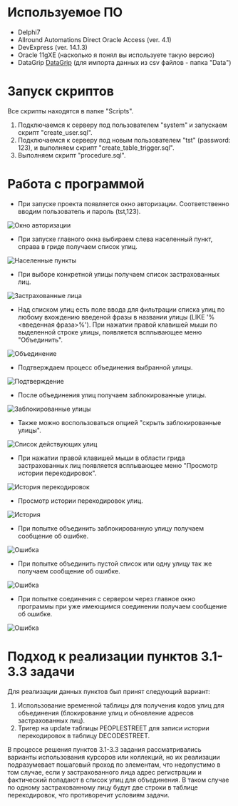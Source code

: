 # Используемое ПО

  - Delphi7
  - Allround Automations Direct Oracle Access (ver. 4.1)
  - DevExpress (ver. 14.1.3)
  - Oracle 11gXE (насколько я понял вы используете такую версию)
  - DataGrip [DataGrip](https://www.jetbrains.com/datagrip/) (для импорта данных из csv файлов - папка "Data")

# Запуск скриптов

Все скрипты находятся в папке "Scripts".

1. Подключаемся к серверу под пользователем "system" и запускаем скрипт "create_user.sql".
2. Подключаемся к серверу под новым пользователем "tst" (password: 123), и выполняем скрипт "create_table_trigger.sql". 
3. Выполняем скрипт "procedure.sql".

# Работа с программой

- При запуске проекта появляется окно авторизации. Соответственно вводим пользователь и пароль (tst,123).

![Окно авторизации](Images/1.png)

- При запуске главного окна выбираем слева населенный пункт, справа в гриде получаем список улиц.

![Населенные пункты](Images/2.png)

- При выборе конкретной улицы получаем список застрахованных лиц. 

![Застрахованные лица](Images/3.png)

- Над списком улиц есть поле ввода для фильтрации списка улиц по любому вхождению введеной фразы в названии улицы (LIKE '%<введенная фраза>%'). При нажатии правой клавишей мыши по выделенной строке улицы, появляется всплывающее меню "Объединить".

![Объединение](Images/4.png)
 
 - Подтверждаем процесс объединения выбранной улицы.

![Подтверждение](Images/5.png)

- После объединения улиц получаем заблокированные улицы.

![Заблокированные улицы](Images/6.png)

- Также можно воспользоваться опцией "скрыть заблокированные улицы".

![Список действующих улиц](Images/7.png)

- При нажатии правой клавишей мыши в области грида застрахованных лиц появляется всплывающее меню "Просмотр истории перекодировок".

![История перекодировок](Images/8.png)

- Просмотр истории перекодировок улиц.

![История](Images/9.png)

- При попытке объединить заблокированную улицу получаем сообщение об ошибке.

![Ошибка](Images/10.png)

- При попытке объединить пустой список или одну улицу так же получаем сообщение об ошибке.

![Ошибка](Images/11.png)

- При попытке соединения с сервером через главное окно программы при уже имеющимся соединении получаем сообщение об ошибке.
 
![Ошибка](Images/12.png)

# Подход к реализации пунктов 3.1-3.3 задачи

Для реализации данных пунктов был принят следующий вариант:

1. Использование временной таблицы для получения кодов улиц для объединения (блокирование улиц и обновление адресов застрахованных лиц).
2. Тригер на update таблицы PEOPLESTREET для записи истории перекодировок в таблицу DECODESTREET.

В процессе решения пунктов 3.1-3.3 задания рассматривались варианты использования курсоров или коллекций, но их реализации подразумевает пошаговый проход по элементам, что недопустимо в том случае, если у застрахованного лица адрес регистрации и фактический попадают в список улиц для объединения. В таком случае по одному застрахованному лицу будут две строки в таблице перекодировок, что противоречит условиям задачи.











